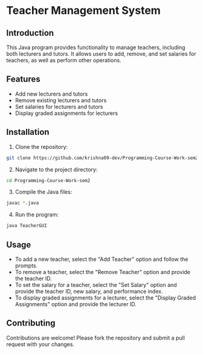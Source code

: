 # Teacher Management System

## Introduction

This Java program provides functionality to manage teachers, including both lecturers and tutors. It allows users to add, remove, and set salaries for teachers, as well as perform other operations.

## Features

- Add new lecturers and tutors
- Remove existing lecturers and tutors
- Set salaries for lecturers and tutors
- Display graded assignments for lecturers

## Installation

1. Clone the repository:

```bash
git clone https://github.com/krishna09-dev/Programming-Course-Work-sem2
```
2. Navigate to the project directory:
```bash
cd Programming-Course-Work-sem2
```
3. Compile the Java files:
```bash
javac *.java
```
4. Run the program:
```bash
java TeacherGUI
```

## Usage
- To add a new teacher, select the "Add Teacher" option and follow the prompts.
- To remove a teacher, select the "Remove Teacher" option and provide the teacher ID.
- To set the salary for a teacher, select the "Set Salary" option and provide the teacher ID, new salary, and performance index.
- To display graded assignments for a lecturer, select the "Display Graded Assignments" option and provide the lecturer ID.

## Contributing
Contributions are welcome! Please fork the repository and submit a pull request with your changes.
